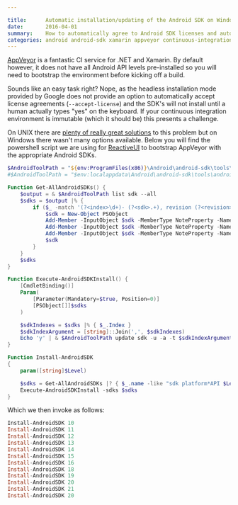 ```yaml
---

title:      Automatic installation/updating of the Android SDK on Windows
date:       2016-04-01
summary:    How to automatically agree to Android SDK licenses and automatically update/install on a headless Windows/AppVeyor CI host.
categories: android android-sdk xamarin appveyor continuous-integration
---
```



[AppVeyor](http://www.appveyor.com/) is a fantastic CI service for .NET and Xamarin. By default however, it does not have all Android API levels pre-installed so you will need to bootstrap the environment before kicking off a build. 

Sounds like an easy task right? Nope, as the headless installation mode provided by Google does not provide an option to automatically accept license agreements (``--accept-license``) and the SDK's will not install until a human actually types "yes" on the keyboard. If your continuous integration environment is immutable (which it should be) this presents a challenge. 

On UNIX there are [plenty of really great solutions](https://stackoverflow.com/questions/4681697/is-there-a-way-to-automate-the-android-sdk-installation) to this problem but on Windows there wasn't many options available. Below you will find the powershell script we are using for [ReactiveUI](http://www.reactiveui.net) to bootstrap AppVeyor with the appropriate Android SDKs.

```powershell
$AndroidToolPath = "${env:ProgramFiles(x86)}\Android\android-sdk\tools\android"
#$AndroidToolPath = "$env:localappdata\Android\android-sdk\tools\android"

Function Get-AllAndroidSDKs() {
    $output = & $AndroidToolPath list sdk --all
    $sdks = $output |% {
        if ($_ -match '(?<index>\d+)- (?<sdk>.+), revision (?<revision>[\d\.]+)') {
            $sdk = New-Object PSObject
            Add-Member -InputObject $sdk -MemberType NoteProperty -Name Index -Value $Matches.index
            Add-Member -InputObject $sdk -MemberType NoteProperty -Name Name -Value $Matches.sdk
            Add-Member -InputObject $sdk -MemberType NoteProperty -Name Revision -Value $Matches.revision
            $sdk
        }
    }
    $sdks
}

Function Execute-AndroidSDKInstall() {
    [CmdletBinding()]
    Param(
        [Parameter(Mandatory=$true, Position=0)]
        [PSObject[]]$sdks
    )

    $sdkIndexes = $sdks |% { $_.Index }
    $sdkIndexArgument = [string]::Join(',', $sdkIndexes)
    Echo 'y' | & $AndroidToolPath update sdk -u -a -t $sdkIndexArgument
}

Function Install-AndroidSDK
{
    param([string]$Level)

    $sdks = Get-AllAndroidSDKs |? { $_.name -like "sdk platform*API $Level*" -or $_.name -like "google apis*api $Level" }
    Execute-AndroidSDKInstall -sdks $sdks
}
```

Which we then invoke as follows:

```powershell
Install-AndroidSDK 10
Install-AndroidSDK 11
Install-AndroidSDK 12
Install-AndroidSDK 13
Install-AndroidSDK 14
Install-AndroidSDK 15
Install-AndroidSDK 16
Install-AndroidSDK 18
Install-AndroidSDK 19
Install-AndroidSDK 20
Install-AndroidSDK 21
Install-AndroidSDK 20
```
